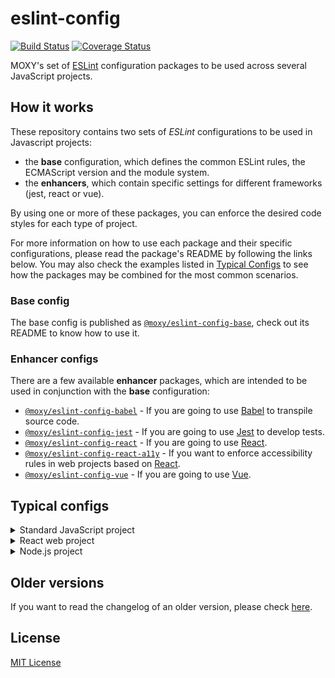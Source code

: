# eslint-config

[![Build Status][travis-image]][travis-url] [![Coverage Status][codecov-image]][codecov-url]

[travis-url]:https://travis-ci.org/moxystudio/eslint-config
[travis-image]:https://img.shields.io/travis/moxystudio/eslint-config/master.svg
[codecov-url]:https://codecov.io/gh/moxystudio/eslint-config
[codecov-image]:https://img.shields.io/codecov/c/github/moxystudio/eslint-config/master.svg

MOXY's set of [ESLint](http://eslint.org/) configuration packages to be used across several JavaScript projects.

## How it works

These repository contains two sets of _ESLint_ configurations to be used in Javascript projects:

- the **base** configuration, which defines the common ESLint rules, the ECMAScript version and the module system.
- the **enhancers**, which contain specific settings for different frameworks (jest, react or vue).

By using one or more of these packages, you can enforce the desired code styles for each type of project.

For more information on how to use each package and their specific configurations, please read the package's README by following the links below. You may also check the examples listed in [Typical Configs](#typical-configs) to see how the packages may be combined for the most common scenarios.

### Base config

The base config is published as [`@moxy/eslint-config-base`](packages/eslint-config-base), check out its README to know how to use it.

### Enhancer configs

There are a few available **enhancer** packages, which are intended to be used in conjunction with the **base** configuration:

- [`@moxy/eslint-config-babel`](packages/eslint-config-babel/) - If you are going to use [Babel](https://babeljs.io/) to transpile source code.
- [`@moxy/eslint-config-jest`](packages/eslint-config-jest/) - If you are going to use [Jest](https://facebook.github.io/jest/) to develop tests.
- [`@moxy/eslint-config-react`](packages/eslint-config-react/) - If you are going to use [React](https://reactjs.org/).
- [`@moxy/eslint-config-react-a11y`](packages/eslint-config-react-a11y/) - If you want to enforce accessibility rules in web projects based on [React](https://reactjs.org/).
- [`@moxy/eslint-config-vue`](packages/eslint-config-vue/) - If you are going to use [Vue](https://vuejs.org/).

## Typical configs

<details>
  <summary>Standard JavaScript project</summary>

  ```json
  {
      "root": true,
      "env": {
          "browser": true,
      },
      "extends": [
          "@moxy/eslint-config-base/esm",
          "@moxy/eslint-config-babel",
          "@moxy/eslint-config-jest"
      ]
  }
  ```

  ℹ️ If your project is Isomorphic / Universal, you may want to enable the `node` environment as well.
</details>

<details>
  <summary>React web project</summary>

  ```json
  {
      "root": true,
      "env": {
          "browser": true,
      },
      "extends": [
          "@moxy/eslint-config-base/esm",
          "@moxy/eslint-config-babel",
          "@moxy/eslint-config-react",
          "@moxy/eslint-config-react-a11y",
          "@moxy/eslint-config-jest"
      ]
  }
  ```

  ℹ️ If your project is Isomorphic / Universal, you may want to enable the `node` environment as well.
</details>

<details>
  <summary>Node.js project</summary>

  ```json
  {
      "root": true,
      "env": {
          "node": true,
      },
      "extends": [
          "@moxy/eslint-config-base/cjs/es2019",
          "@moxy/eslint-config-jest"
      ]
  }
  ```

  ⚠️ In the above example, we choose the `es2019` version instead of the latest ECMAScript version because there's no Babel compilation and we are restricted to what the Node.js runtime supports. Please check [node.green](https://node.green/) and select the most appropriate ECMAScript version based on the Node.js version you are targeting.
</details>

## Older versions

If you want to read the changelog of an older version, please check [here](https://github.com/moxystudio/eslint-config/blob/v10.1.1/CHANGELOG.md).

## License

[MIT License](http://opensource.org/licenses/MIT)
